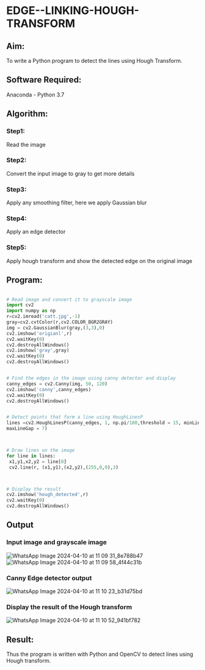 # EDGE--LINKING-HOUGH-TRANSFORM
## Aim:
To write a Python program to detect the lines using Hough Transform.

## Software Required:
Anaconda - Python 3.7

## Algorithm:
### Step1:
Read the image

### Step2:
Convert the input image to gray to get more details

### Step3:
Apply any smoothing filter, here we apply Gaussian blur

### Step4:
Apply an edge detector

### Step5:
Apply hough transform and show the detected edge on the original image


## Program:
```Python

# Read image and convert it to grayscale image
import cv2
import numpy as np
r=cv2.imread('catt.jpg',-1)
gray=cv2.cvtColor(r,cv2.COLOR_BGR2GRAY)
img = cv2.GaussianBlur(gray,(3,3),0)
cv2.imshow('origianl',r)
cv2.waitKey(0)
cv2.destroyAllWindows()
cv2.imshow('gray',gray)
cv2.waitKey(0)
cv2.destroyAllWindows()


# Find the edges in the image using canny detector and display
canny_edges = cv2.Canny(img, 50, 120)
cv2.imshow('canny',canny_edges)
cv2.waitKey(0)
cv2.destroyAllWindows()


# Detect points that form a line using HoughLinesP
lines =cv2.HoughLinesP(canny_edges, 1, np.pi/180,threshold = 15, minLineLength =5 ,
maxLineGap = 7)



# Draw lines on the image
for line in lines:
 x1,y1,x2,y2 = line[0]
 cv2.line(r, (x1,y1),(x2,y2),(255,0,0),3)



# Display the result
cv2.imshow('hough_detected',r)
cv2.waitKey(0)
cv2.destroyAllWindows()
```
## Output

### Input image and grayscale image
![WhatsApp Image 2024-04-10 at 11 09 31_8e788b47](https://github.com/Ragu-123/Edge-Linking-using-Hough-Transformm/assets/113915622/32386311-5adf-4c16-914d-c233b2e33777)
![WhatsApp Image 2024-04-10 at 11 09 58_4f44c31b](https://github.com/Ragu-123/Edge-Linking-using-Hough-Transformm/assets/113915622/f7d7fd9d-66a9-49b1-86c2-cba7c02f2e5c)
### Canny Edge detector output
![WhatsApp Image 2024-04-10 at 11 10 23_b31d75bd](https://github.com/Ragu-123/Edge-Linking-using-Hough-Transformm/assets/113915622/67580a82-e08a-4186-9e7f-f1aac20d2717)
### Display the result of the Hough transform
![WhatsApp Image 2024-04-10 at 11 10 52_941bf782](https://github.com/Ragu-123/Edge-Linking-using-Hough-Transformm/assets/113915622/5a5b96d4-3a64-452b-8e21-f7975d416303)
## Result:
Thus the program is written with Python and OpenCV to detect lines using Hough transform. 
